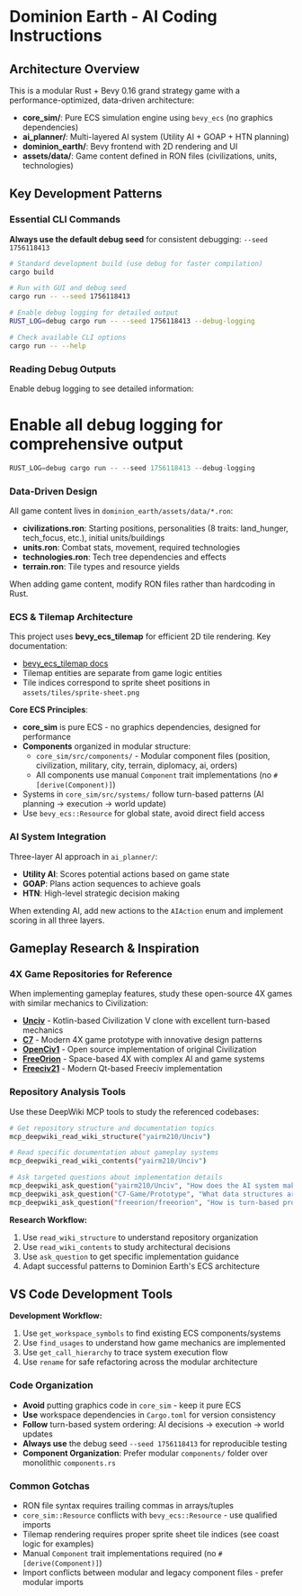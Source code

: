 # Dominion Earth - AI Coding Instructions

## Architecture Overview

This is a modular Rust + Bevy 0.16 grand strategy game with a performance-optimized, data-driven architecture:

- **core_sim/**: Pure ECS simulation engine using `bevy_ecs` (no graphics dependencies)
- **ai_planner/**: Multi-layered AI system (Utility AI + GOAP + HTN planning)
- **dominion_earth/**: Bevy frontend with 2D rendering and UI
- **assets/data/**: Game content defined in RON files (civilizations, units, technologies)

## Key Development Patterns

### Essential CLI Commands

**Always use the default debug seed** for consistent debugging: `--seed 1756118413`

```bash
# Standard development build (use debug for faster compilation)
cargo build

# Run with GUI and debug seed
cargo run -- --seed 1756118413

# Enable debug logging for detailed output
RUST_LOG=debug cargo run -- --seed 1756118413 --debug-logging

# Check available CLI options
cargo run -- --help
```

### Reading Debug Outputs

Enable debug logging to see detailed information:

# Enable all debug logging for comprehensive output

```RUST
RUST_LOG=debug cargo run -- --seed 1756118413 --debug-logging
```

### Data-Driven Design

All game content lives in `dominion_earth/assets/data/*.ron`:

- **civilizations.ron**: Starting positions, personalities (8 traits: land_hunger, tech_focus, etc.), initial units/buildings
- **units.ron**: Combat stats, movement, required technologies
- **technologies.ron**: Tech tree dependencies and effects
- **terrain.ron**: Tile types and resource yields

When adding game content, modify RON files rather than hardcoding in Rust.

### ECS & Tilemap Architecture

This project uses **bevy_ecs_tilemap** for efficient 2D tile rendering. Key documentation:

- [bevy_ecs_tilemap docs](https://docs.rs/bevy_ecs_tilemap/latest/bevy_ecs_tilemap/)
- Tilemap entities are separate from game logic entities
- Tile indices correspond to sprite sheet positions in `assets/tiles/sprite-sheet.png`

**Core ECS Principles**:

- **core_sim** is pure ECS - no graphics dependencies, designed for performance
- **Components** organized in modular structure:
  - `core_sim/src/components/` - Modular component files (position, civilization, military, city, terrain, diplomacy, ai, orders)
  - All components use manual `Component` trait implementations (no `#[derive(Component)]`)
- Systems in `core_sim/src/systems/` follow turn-based patterns (AI planning → execution → world update)
- Use `bevy_ecs::Resource` for global state, avoid direct field access

### AI System Integration

Three-layer AI approach in `ai_planner/`:

- **Utility AI**: Scores potential actions based on game state
- **GOAP**: Plans action sequences to achieve goals
- **HTN**: High-level strategic decision making

When extending AI, add new actions to the `AIAction` enum and implement scoring in all three layers.

## Gameplay Research & Inspiration

### 4X Game Repositories for Reference

When implementing gameplay features, study these open-source 4X games with similar mechanics to Civilization:

- **[Unciv](https://github.com/yairm210/Unciv)** - Kotlin-based Civilization V clone with excellent turn-based mechanics
- **[C7](https://github.com/C7-Game/Prototype)** - Modern 4X game prototype with innovative design patterns
- **[OpenCiv1](https://github.com/rajko-horvat/OpenCiv1)** - Open source implementation of original Civilization
- **[FreeOrion](https://github.com/freeorion/freeorion)** - Space-based 4X with complex AI and game systems
- **[Freeciv21](https://github.com/longturn/freeciv21)** - Modern Qt-based Freeciv implementation

### Repository Analysis Tools

Use these DeepWiki MCP tools to study the referenced codebases:

```bash
# Get repository structure and documentation topics
mcp_deepwiki_read_wiki_structure("yairm210/Unciv")

# Read specific documentation about gameplay systems
mcp_deepwiki_read_wiki_contents("yairm210/Unciv")

# Ask targeted questions about implementation details
mcp_deepwiki_ask_question("yairm210/Unciv", "How does the AI system make tactical combat decisions?")
mcp_deepwiki_ask_question("C7-Game/Prototype", "What data structures are used for tile-based world representation?")
mcp_deepwiki_ask_question("freeorion/freeorion", "How is turn-based progression implemented with multiple players?")
```

**Research Workflow:**

1. Use `read_wiki_structure` to understand repository organization
2. Use `read_wiki_contents` to study architectural decisions
3. Use `ask_question` to get specific implementation guidance
4. Adapt successful patterns to Dominion Earth's ECS architecture

## VS Code Development Tools

**Development Workflow:**

1. Use `get_workspace_symbols` to find existing ECS components/systems
2. Use `find_usages` to understand how game mechanics are implemented
3. Use `get_call_hierarchy` to trace system execution flow
4. Use `rename` for safe refactoring across the modular architecture

### Code Organization

- **Avoid** putting graphics code in `core_sim` - keep it pure ECS
- **Use** workspace dependencies in `Cargo.toml` for version consistency
- **Follow** turn-based system ordering: AI decisions → execution → world updates
- **Always use** the debug seed `--seed 1756118413` for reproducible testing
- **Component Organization**: Prefer modular `components/` folder over monolithic `components.rs`

### Common Gotchas

- RON file syntax requires trailing commas in arrays/tuples
- `core_sim::Resource` conflicts with `bevy_ecs::Resource` - use qualified imports
- Tilemap rendering requires proper sprite sheet tile indices (see coast logic for examples)
- Manual `Component` trait implementations required (no `#[derive(Component)]`)
- Import conflicts between modular and legacy component files - prefer modular imports
